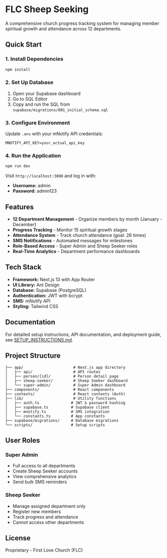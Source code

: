 # FLC Sheep Seeking

A comprehensive church progress tracking system for managing member spiritual growth and attendance across 12 departments.

## Quick Start

### 1. Install Dependencies
```bash
npm install
```

### 2. Set Up Database
1. Open your Supabase dashboard
2. Go to SQL Editor
3. Copy and run the SQL from `supabase/migrations/001_initial_schema.sql`

### 3. Configure Environment
Update `.env` with your mNotify API credentials:
```env
MNOTIFY_API_KEY=your_actual_api_key
```

### 4. Run the Application
```bash
npm run dev
```

Visit `http://localhost:3000` and log in with:
- **Username:** admin
- **Password:** admin123

## Features

- **12 Department Management** - Organize members by month (January - December)
- **Progress Tracking** - Monitor 15 spiritual growth stages
- **Attendance System** - Track church attendance (goal: 26 times)
- **SMS Notifications** - Automated messages for milestones
- **Role-Based Access** - Super Admin and Sheep Seeker roles
- **Real-Time Analytics** - Department performance dashboards

## Tech Stack

- **Framework:** Next.js 13 with App Router
- **UI Library:** Ant Design
- **Database:** Supabase (PostgreSQL)
- **Authentication:** JWT with bcrypt
- **SMS:** mNotify API
- **Styling:** Tailwind CSS

## Documentation

For detailed setup instructions, API documentation, and deployment guide, see [SETUP_INSTRUCTIONS.md](./SETUP_INSTRUCTIONS.md).

## Project Structure

```
├── app/                      # Next.js app directory
│   ├── api/                  # API routes
│   ├── person/[id]/          # Person detail page
│   ├── sheep-seeker/         # Sheep Seeker dashboard
│   └── super-admin/          # Super Admin dashboard
├── components/               # React components
├── contexts/                 # React contexts (Auth)
├── lib/                      # Utility functions
│   ├── auth.ts              # JWT & password hashing
│   ├── supabase.ts          # Supabase client
│   ├── mnotify.ts           # SMS integration
│   └── constants.ts         # App constants
├── supabase/migrations/     # Database migrations
└── scripts/                 # Setup scripts
```

## User Roles

### Super Admin
- Full access to all departments
- Create Sheep Seeker accounts
- View comprehensive analytics
- Send bulk SMS reminders

### Sheep Seeker
- Manage assigned department only
- Register new members
- Track progress and attendance
- Cannot access other departments

## License

Proprietary - First Love Church (FLC)
